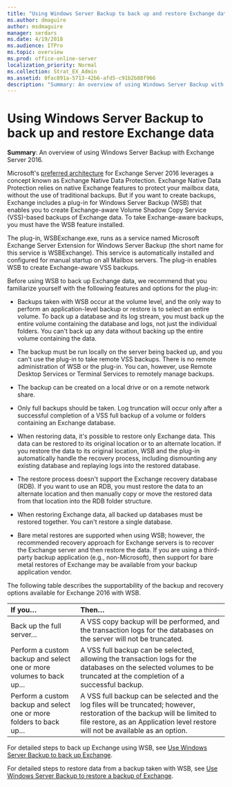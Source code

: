 ```yaml
---
title: "Using Windows Server Backup to back up and restore Exchange data"
ms.author: dmaguire
author: msdmaguire
manager: serdars
ms.date: 4/19/2018
ms.audience: ITPro
ms.topic: overview
ms.prod: office-online-server
localization_priority: Normal
ms.collection: Strat_EX_Admin
ms.assetid: 0fac891a-5713-42b6-afd5-c91b2b88f966
description: "Summary: An overview of using Windows Server Backup with Exchange Server 2016."
---
```


# Using Windows Server Backup to back up and restore Exchange data

 **Summary**: An overview of using Windows Server Backup with Exchange Server 2016.
  
Microsoft's [preferred architecture](https://blogs.technet.com/b/exchange/archive/2014/04/21/the-preferred-architecture.aspx) for Exchange Server 2016 leverages a concept known as Exchange Native Data Protection. Exchange Native Data Protection relies on native Exchange features to protect your mailbox data, without the use of traditional backups. But if you want to create backups, Exchange includes a plug-in for Windows Server Backup (WSB) that enables you to create Exchange-aware Volume Shadow Copy Service (VSS)-based backups of Exchange data. To take Exchange-aware backups, you must have the WSB feature installed. 
  
The plug-in, WSBExchange.exe, runs as a service named Microsoft Exchange Server Extension for Windows Server Backup (the short name for this service is WSBExchange). This service is automatically installed and configured for manual startup on all Mailbox servers. The plug-in enables WSB to create Exchange-aware VSS backups.
  
Before using WSB to back up Exchange data, we recommend that you familiarize yourself with the following features and options for the plug-in:
  
- Backups taken with WSB occur at the volume level, and the only way to perform an application-level backup or restore is to select an entire volume. To back up a database and its log stream, you must back up the entire volume containing the database and logs, not just the individual folders. You can't back up any data without backing up the entire volume containing the data.
    
- The backup must be run locally on the server being backed up, and you can't use the plug-in to take remote VSS backups. There is no remote administration of WSB or the plug-in. You can, however, use Remote Desktop Services or Terminal Services to remotely manage backups.
    
- The backup can be created on a local drive or on a remote network share.
    
- Only full backups should be taken. Log truncation will occur only after a successful completion of a VSS full backup of a volume or folders containing an Exchange database.
    
- When restoring data, it's possible to restore only Exchange data. This data can be restored to its original location or to an alternate location. If you restore the data to its original location, WSB and the plug-in automatically handle the recovery process, including dismounting any existing database and replaying logs into the restored database.
    
- The restore process doesn't support the Exchange recovery database (RDB). If you want to use an RDB, you must restore the data to an alternate location and then manually copy or move the restored data from that location into the RDB folder structure.
    
- When restoring Exchange data, all backed up databases must be restored together. You can't restore a single database.
    
- Bare metal restores are supported when using WSB; however, the recommended recovery approach for Exchange servers is to recover the Exchange server and then restore the data. If you are using a third-party backup application (e.g., non-Microsoft), then support for bare metal restores of Exchange may be available from your backup application vendor.
    
The following table describes the supportability of the backup and recovery options available for Exchange 2016 with WSB.
  
|**If you…**|**Then…**|
|:-----|:-----|
|Back up the full server…  <br/> |A VSS copy backup will be performed, and the transaction logs for the databases on the server will not be truncated.  <br/> |
|Perform a custom backup and select one or more volumes to back up…  <br/> |A VSS full backup can be selected, allowing the transaction logs for the databases on the selected volumes to be truncated at the completion of a successful backup.  <br/> |
|Perform a custom backup and select one or more folders to back up…  <br/> |A VSS full backup can be selected and the log files will be truncated; however, restoration of the backup will be limited to file restore, as an Application level restore will not be available as an option.  <br/> |
   
For detailed steps to back up Exchange using WSB, see [Use Windows Server Backup to back up Exchange](backup-with-windows-server-backup.md).
  
For detailed steps to restore data from a backup taken with WSB, see [Use Windows Server Backup to restore a backup of Exchange](restore-with-windows-server-backup.md).
  

